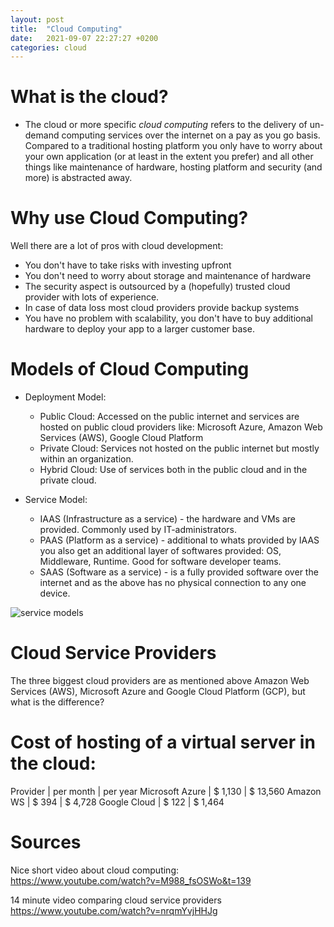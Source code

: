 ```yaml
---
layout: post
title:  "Cloud Computing"
date:   2021-09-07 22:27:27 +0200
categories: cloud
---
```

# What is the cloud?
- The cloud or more specific *cloud computing* refers to the delivery of un-demand computing services over the internet on a pay as you go basis. Compared to a traditional hosting platform you only have to worry about your own application (or at least in the extent you prefer) and all other things like maintenance of hardware, hosting platform and security (and more) is abstracted away.

# Why use Cloud Computing?
Well there are a lot of pros with cloud development:
- You don't have to take risks with investing upfront
- You don't need to worry about storage and maintenance of hardware
- The security aspect is outsourced by a (hopefully) trusted cloud provider with lots of experience.
- In case of data loss most cloud providers provide backup systems
- You have no problem with scalability, you don't have to buy additional hardware to deploy your app to a larger customer base.

# Models of Cloud Computing
- Deployment Model:
  - Public Cloud: Accessed on the public internet and services are hosted on public cloud providers like: Microsoft Azure, Amazon Web Services (AWS), Google Cloud Platform
  - Private Cloud: Services not hosted on the public internet but mostly within an organization.
  - Hybrid Cloud: Use of services both in the public cloud and in the private cloud.
  
- Service Model:
  - IAAS (Infrastructure as a service) - the hardware and VMs are provided. Commonly used by IT-administrators.
  - PAAS (Platform as a service) - additional to whats provided by IAAS you also get an additional layer of softwares provided: OS, Middleware, Runtime. Good for software developer teams.
  - SAAS (Software as a service) - is a fully provided software over the internet and as the above has no physical connection to any one device.

![service models](https://cdn2.hubspot.net/hubfs/99242/Blog_Images/as%20a%20service%20Models%20-%20Infographic.png "Service models")

# Cloud Service Providers

The three biggest cloud providers are as mentioned above Amazon Web Services (AWS), Microsoft Azure and Google Cloud Platform (GCP), but what is the difference?
# Cost of hosting of a virtual server in the cloud:

Provider | per month | per year
Microsoft Azure | $ 1,130 | $ 13,560
Amazon WS | $ 394 | $ 4,728
Google Cloud | $ 122 | $ 1,464

# Sources
Nice short video about cloud computing:\
https://www.youtube.com/watch?v=M988_fsOSWo&t=139

14 minute video comparing cloud service providers\
https://www.youtube.com/watch?v=nrqmYvjHHJg